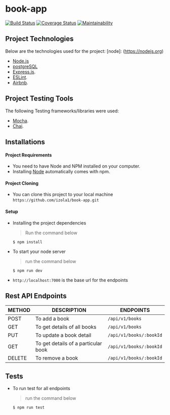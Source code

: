 # book-app
[![Build Status](https://travis-ci.com/izola1/book-app.svg?branch=master)](https://travis-ci.com/izola1/book-app) [![Coverage Status](https://coveralls.io/repos/github/izola1/book-app/badge.svg?branch=master)](https://coveralls.io/github/izola1/book-app?branch=master) [![Maintainability](https://api.codeclimate.com/v1/badges/e6b1c88851e6fa2308d8/maintainability)](https://codeclimate.com/github/izola1/book-app/maintainability)

## Project Technologies
   Below are the technologies used for the project:
[node]: (https://nodejs.org)

- [Node.js](node)
- [postgreSQL](node)
- [Express.js](https://expressjs.com).
- [ESLint](https://eslint.org/).
- [Airbnb](https://www.npmjs.com/package/eslint-config-airbnb).

## Project Testing Tools
   The following Testing frameworks/libraries were used:
- [Mocha](https://mochajs.org/).
- [Chai](https://chaijs.com).

## Installations

#### Project Requirements

- You need to have Node and NPM installed on your computer.
- Installing [Node](node) automatically comes with npm.

#### Project Cloning

- You can clone this project to your local machine `https://github.com/izola1/book-app.git`

#### Setup

- Installing the project dependencies
  > Run the command below
  ```shell
  $ npm install
  ```
- To start your node server
  > run the command below
  ```shell
  $ npm run dev
  ```
- `http://localhost:7000` is the base url for the endpoints

## Rest API Endpoints

| METHOD | DESCRIPTION                             | ENDPOINTS                 |
| ------ | --------------------------------------- | ------------------------- |
| POST   | To add a book                           | `/api/v1/books`           |
| GET    | To get details of all books             | `/api/v1/books`           |
| PUT    | To update a book detail                 | `/api/v1/books/:bookId`   |
| GET    | To get details of a particular book     | `/api/v1/books/:bookId`   |
| DELETE | To remove a book                        | `/api/v1/books/:bookId`   |


## Tests


- To run test for all endpoints
  > run the command below
  ```shell
  $ npm run test
  ```
